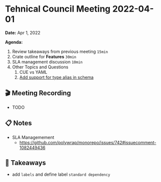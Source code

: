 Tehnical Council Meeting 2022-04-01
===

**Date:** Apr 1, 2022

**Agenda:**
1. Review takeaways from previous meeting `15min`
1. Crate outline for **Features** `30min`
1. SLA management discussion `10min`
1. Other Topics and Questions
   1. CUE vs YAML 
   2. [Add support for type alias in schema](https://github.com/polywrap/monorepo/issues/784) 
 


:clapper: Meeting Recording 
---
* TODO

:clipboard: Notes
---
* SLA Managemement
  * https://github.com/polywrap/monorepo/issues/742#issuecomment-1082449436


:closed_book: Takeaways
--
* add `labels` and define label `standard dependency`
